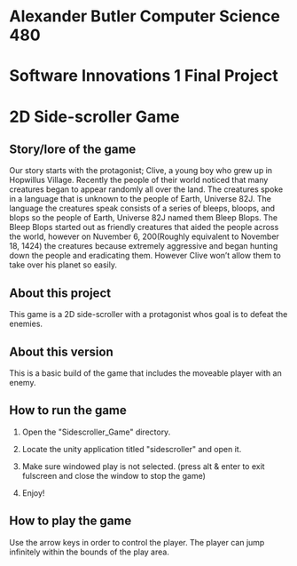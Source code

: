# Alexander Butler Computer Science 480
# Software Innovations 1 Final Project
# 2D Side-scroller Game


## Story/lore of the game
Our story starts with the protagonist; Clive, a young boy who grew up in Hopwillus Village. Recently the people of their world noticed that many creatures began to appear randomly all over the land. The creatures spoke in a language that is unknown to the people of Earth, Universe 82J. The language the creatures speak consists of a series of bleeps, bloops, and blops so the people of Earth, Universe 82J named them Bleep Blops. The Bleep Blops started out as friendly creatures that aided the people across the world, however on Nuvember 6, 200(Roughly equivalent to November 18, 1424) the creatures because extremely aggressive and began hunting down the people and eradicating them. However Clive won’t allow them to take over his planet so easily.


## About this project
This game is a 2D side-scroller with a protagonist whos goal is to defeat the enemies.


## About this version
This is a basic build of the game that includes the moveable player with an enemy.


## How to run the game
1. Open the "Sidescroller_Game" directory.

2. Locate the unity application titled "sidescroller" and open it.

3. Make sure windowed play is not selected. (press alt & enter to exit fulscreen and close the window to stop the game)

4. Enjoy!

## How to play the game
Use the arrow keys in order to control the player. The player can jump infinitely within the bounds of the play area. 



